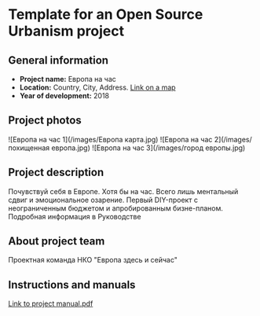 # Template for an Open Source Urbanism project

## General information
- **Project name:** Европа на час
- **Location:** Country, City, Address. [Link on a map](https://www.google.ru/maps/place/%D0%95%D0%B2%D1%80%D0%BE%D0%BF%D0%B0/@43.7990256,-13.0145812,3z/data=!3m1!4b1!4m5!3m4!1s0x46ed8886cfadda85:0x72ef99e6b3fcf079!8m2!3d54.5259614!4d15.2551187)
- **Year of development:** 2018
## Project photos
![Европа на час 1](/images/Европа карта.jpg)
![Европа на час 2](/images/похищенная европа.jpg)
![Европа на час 3](/images/город европы.jpg)
## Project description
Почувствуй себя в Европе. Хотя бы на час. Всего лишь ментальный сдвиг и эмоциональное озарение. Первый DIY-проект с неограниченным бюджетом и апробированным бизне-планом. Подробная информация в Руководстве
## About project team
Проектная команда НКО "Европа здесь и сейчас"

## Instructions and manuals
[Link to project manual.pdf](/manuals/Руководство.pdf)
